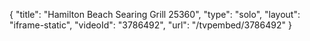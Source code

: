 {
    "title": "Hamilton Beach Searing Grill 25360",
    "type": "solo",
    "layout": "iframe-static",
    "videoId": "3786492",
    "url": "\/tvpembed\/3786492"
}